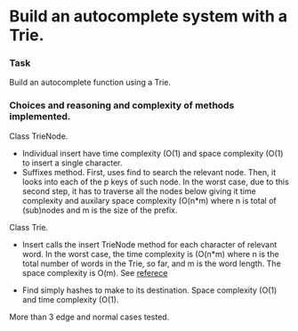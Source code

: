Build an autocomplete system with a Trie.
================

### Task
Build an autocomplete function using a Trie.


### Choices and reasoning and complexity of methods implemented.


Class TrieNode.
-  Individual insert have time complexity \(O(1\) and space complexity \(O(1\) to insert a single character.
- Suffixes method. First, uses find to search the relevant node. Then, it looks into each of the p keys of such node. In the worst case, due to this second step, it has to traverse all the nodes below giving it time complexity and auxilary space complexity  \(O(n*m\) where n is total of (sub)nodes and m is the size of the prefix.

Class Trie.
- Insert calls the insert TrieNode method for each character of relevant word. In the worst case, the time complexity is \(O(n*m\) where n is the total number of words in the Trie, so far, and m is the word length. The space complexity is O(m). See
[referece](https://medium.com/basecs/trying-to-understand-tries-3ec6bede0014)

- Find simply hashes to make to its destination. Space complexity \(O(1\) and time complexity \(O(1\).

More than 3 edge and normal cases tested.
